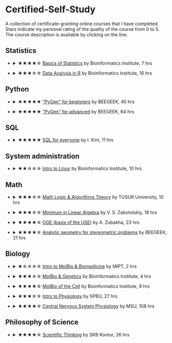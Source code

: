 # Certified-Self-Study
A collection of certificate-granting online courses that I have completed.\
Stars indicate my personal rating of the quality of the course from 0 to 5.\
The course description is available by clicking on the line.

## Statistics
- <details>
    <summary>★★★★☆ <a href="Certificates/40%20Statistics/Basics%20of%20Statistics.pdf">Basics of Statistics</a> by Bioinformatics Institute, 7 hrs</summary>
    One of the best survey courses in statistics. Basic concepts of biomedical statistics are discussed: measures of central tendency, basics of exploratory data analysis, central limit theorem (given not quite correctly), confidence intervals, statistical inference, t-distribution, analysis of variance, correlation and regression analysis.
</details>

- <details>
    <summary>★★★☆☆ <a href="Certificates/40%20Statistics/Data%20Analysis%20in%20R.pdf">Data Analysis in R</a> by Bioinformatics Institute, 16 hrs</summary>
    The course covers the elements of working with statistics in the R program environment. The theory is minimal but generally sufficient. The syntax of R as applied to statistical calculations, descriptive statistics, graphing, analyzing nominal data, comparing groups, analysis of variance, and creating custom functions are covered. Correlation and multiple linear regression, methods of model selection and diagnosis are also discussed. A few words are devoted to logistic regression. Practical assignments are quite solvable, but their complexity and content do not correspond well to the theory presented.
</details>

## Python
- <details>
    <summary>★★★★★ <a href="Certificates/20%20Python/PyGen%20for%20beginners%20(Python).pdf">"PyGen" for beginners</a> by BEEGEEK, 40 hrs</summary>
    It is an excellent course, absolutely recommended for beginners and those wishing to refresh their Python knowledge from the beginning. The theory is concise clear, but not dry. It is sufficient for solving the proposed problems. The tasks are well chosen: they not only reinforce the theory but also train algorithmic thinking. The course covers data input-output, integer arithmetic, conditional operator, basic data types, loops, indexing, slices, string methods, lists and their methods, list comprehension, sorting, functions with and without parameters, functions with value return, local and global scopes. At the end, mini-projects are given to consolidate the studied topics.
</details>

- <details>
    <summary>★★★★★ <a href="Certificates/20%20Python/PyGen%20for%20advanced%20(Python).pdf">"PyGen" for advanced</a> by BEEGEEK, 64 hrs</summary>
    A congenial continuation of the first part for beginners. Theory and practice are equally well presented. The course begins with tasks to review what was learned in the first course (or to determine the need to go through it first). Next, we examine the data type bool, NoneType, nested lists, matrices (tasks are outstanding, for example, traversing a matrix in a spiral), operations on them in mathematics, tuples, sets, frozenset, set generators, dictionaries, their methods and generators, random modules, string, decimal, fraction, complex, turtle, functions: optional and named arguments, functions with a variable number of arguments, programming paradigms, functions as objects, higher-order functions, map(), filter(), reduce(), anonymous functions, any(), all(), zip(), enumerate(), working with files (input-output).
</details>

## SQL
- <details>
    <summary>★★★★★ <a href="Certificates/30%20SQL/SQL%20for%20everyone.pdf">SQL for everyone</a> by I. Kim, 11 hrs</summary>
    A short and particular course on SQL (MSSQL) - the best I've seen. Training takes place on an actual database using Azure Data Studio. Taught by a strong practitioner: nothing extra (for a data analyst) in theory, the tasks resemble real work. Syntax elements to learn: WHERE, LIKE, AND, OR, ORDER BY, COUNT, MIN, MAX, AVG, AS, GROUP BY, HAVING, INNER JOIN, LEFT JOIN, RIGHT JOIN, FULL JOIN, UNION (ALL), subqueries, CASE, popular functions to work with the strings. Self-test tasks are given both after each lesson on the topic of this lesson and at the end of the course.
</details>

## System administration
- <details>
    <summary>★★☆☆☆ <a href="Certificates/50%20System%20Administration/Introduction%20to%20Linux.pdf">Intro to Linux</a> by Bioinformatics Institute, 10 hrs</summary>
    An overview course for beginners getting to know Linux. There is a lot to see, but overall, it is not very good. The information is presented in a cluttered manner, and there are too many specific tasks. The course covers the basics of Terminal, launching executable files, input/output, downloading files, working with archives, searching for files and words in files, working on the server, bash scripts and more.
</details>

## Math
- <details>
    <summary>★★★☆☆ <a href="Certificates/10%20Math/Math%20Logic%20and%20Theory%20of%20Algorithms.pdf">Math Logic & Algorithms Theory</a> by TUSUR University, 10 hrs</summary>
    The course as a whole is suitable as an introductory one, but the theory is presented rather dryly. Formalisms concerning the foundations of mathematical logic, set theory, propositional logic, first-order languages, the axiomatic method, mathematical proof, and the theory of algorithms are covered.
</details>

- <details>
    <summary>★★★☆☆ <a href="Certificates/10%20Math/Minimum%20in%20linear%20algebra.pdf">Minimum in Linear Algebra</a> by V. S. Zabolotskiy, 18 hrs</summary>
    The course is only suitable for reviewing material. The theory of matrices and determinants and systems of linear algebraic equations are examined. There are not enough examples to justify the need to use mathematical objects. Statements are proven by the word "obviously". What’s good: a skeleton is provided to hang meat using additional materials. The tasks correspond to the material. I solved some of them on paper, and with the help of others, I honed numpy.
</details>

- <details>
    <summary>★★★★☆ <a href="Certificates/10%20Math/Basic%20Course%20of%20Math%20OGE%20preparation.pdf">OGE (basis of the USE)</a> by A. Zubakha, 23 hrs</summary>
    It is a solid course to refresh your school math curriculum. Transformations of algebraic expressions, systems of equations and inequalities, functions and their graphs, progressions, fundamentals of probability theory, and planimetry are considered.
</details>

- <details>
    <summary>★★★★☆ <a href="Certificates/10%20Math/USE%20in%20Math%20-%20Coordinate-Vector%20Method.pdf">Analytic geometry for stereometric problems</a> by BEEGEEK, 21 hrs</summary>
    This course teaches you how to solve stereometric tasks from the Unified State Exam using analytical geometry of the type: drawing up equations of a straight line and a plane, and finding angles and distances in space. The theory is presented succinctly, in some places even too much - I did not have enough illustrations and mathematical proofs. There are a lot of well-designed problems.
</details>

## Biology
- <details>
    <summary>★☆☆☆☆ <a href="Certificates/60%20Biology/Intro%20to%20Molecular%20Biology%20and%20Biomedicine.pdf">Intro to MolBio & Biomedicine</a> by MIPT, 2 hrs</summary>
    A simple, ultra-short course introducing non-biologists to biomedicine. At a superficial level, issues familiar to schoolchildren are addressed: the role of nucleic acids, and proteins, the basics of genetics and evolution, drug design and the use of genomic data. I expected more from MIPT.
</details>

- <details>
    <summary>★★★☆☆ <a href="Certificates/60%20Biology/Molecular%20Biology%20and%20Genetics.pdf">MolBio & Genetics</a> by Bioinformatics Institute, 4 hrs</summary>
    It is a review course recommended for refreshing the knowledge of molecular biology. General concepts of cellular and molecular biology are considered, and problems in genetics are also present. It can be difficult for beginners; lecturers lack experience.
</details>

- <details>
    <summary>★★★★☆ <a href="Certificates/60%20Biology/Molecular%20Biology%20of%20the%20Cell.pdf">MolBio of the Cell</a> by Bioinformatics Institute, 9 hrs</summary>
    A good overview course on molecular cell biology. The mechanisms of genome implementation, metabolism and signalling are considered. One can recommend the course before reading serious literature.
</details>

- <details>
    <summary>★★★☆☆ <a href="Certificates/60%20Biology/Intro%20to%20Physiology.pdf">Intro to Physiology</a> by SPBU, 27 hrs</summary>
    At one time, I learned some interesting points from this course, but in general, as a physiologist, I cannot recommend it either to the general public or to students in the first place. The course demonstrates interesting “trees”, behind which the “forest” is not visible. There was an impression that each lecturer simply spoke about his scientific interests but could not excitingly talk about the rest. The course covers physiology as a science, physiology of excitable tissues, nervous regulation of functions in the body, physiology of neuromuscular transmission, physiology of muscle contraction, autonomic nervous system, hypothalamic-pituitary system and pineal gland, hormones of peripheral endocrine glands, general problems of the physiology of sensory systems and psychophysiological aspects of their functioning.
</details>

- <details>
    <summary>★★★★☆ <a href="Certificates/60%20Biology/Openedu.%20Физиология%20ЦНС.png">Central Nervous System Physiology</a> by MSU, 108 hrs</summary>
    Quite a decent course for an introduction to neurobiology. General issues of the physiology of the central nervous system, neurotransmitter systems of the brain, physiology of structures and key functional blocks of the central nervous system are examined. The neurotransmitter systems are especially interesting, which provides good ground for independent study of psychopharmacology. Among the minuses, I will note practical tasks, for example, in the form of an essay.
</details>

## Philosophy of Science
- <details>
    <summary>★★★★☆ <a href="Certificates/70%20General/Scientific%20Thinking.pdf">Scientific Thinking</a> by SKB Kontur, 26 hrs</summary>
    I highly recommend taking it before starting research or before entering graduate school. The most interesting sections of the course are the history and philosophy of science, formal logic, critical analysis of statements, debating and scientific ethics. Of the minuses: there are controversial assignments (which was not a big problem until the author, for some reason, closed the comments) and tasks with checking by other students.
</details>
